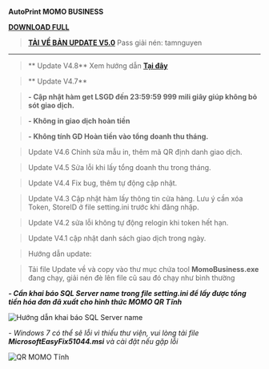 **AutoPrint MOMO BUSINESS** 

[**DOWNLOAD FULL**](https://github.com/chinhanh09/PRINT-MOMO-BUSINESS/raw/main/PRINT%20MOMO%20BUSINESS.rar)
> [**TẢI VỀ BẢN UPDATE V5.0**](https://github.com/chinhanh09/PRINT-MOMO-BUSINESS/raw/main/Update.rar) 
Pass giải nén: tamnguyen

-----------------------------------------------------------
>** Update V4.8** Xem hướng dẫn [**Tại đây**](https://raw.githubusercontent.com/chinhanh09/PRINT-MOMO-BUSINESS/main/4.8)

>** Update V4.7**

>**- Cập nhật hàm get LSGD đến 23:59:59 999 mili giây giúp không bỏ sót giao dịch.**

>**- Không in giao dịch hoàn tiền**

>**- Không tính GD Hoàn tiền vào tổng doanh thu tháng.**

> Update V4.6 Chỉnh sửa mẫu in, thêm mã QR định danh giao dịch.

> Update V4.5 Sửa lỗi khi lấy tổng doanh thu trong tháng.

> Update V4.4 Fix bug, thêm tự động cập nhật.

> Update V4.3 Cập nhật hàm lấy thông tin cửa hàng. Lưu ý cần xóa Token, StoreID ở file setting.ini trước khi đăng nhập.

> Update V4.2 sửa lỗi không tự động relogin khi token hết hạn.

> Update V4.1 cập nhật danh sách giao dịch trong ngày.

> Hướng dẫn update:

> Tải file Update về và copy vào thư mục chứa tool **MomoBusiness.exe** đang chạy, giải nén đè lên file cũ sau đó chạy như bình thường

**_- Cần khai báo SQL Server name trong file setting.ini để  lấy được tổng tiền hóa đơn đã xuất cho hình thức MOMO QR Tĩnh_**


![Hướng dẫn khai báo SQL Server name](https://user-images.githubusercontent.com/59678311/236171424-7c9cb801-444a-4eb4-bbb8-acce8586862b.png)



_- Windows 7 có thể sẽ lỗi vì thiếu thư viện, vui lòng tải file **MicrosoftEasyFix51044.msi** và cài đặt nếu gặp lỗi_

![QR MOMO Tĩnh](https://github.com/chinhanh09/PRINT-MOMO-BUSINESS/assets/59678311/9a9d06e1-4d6f-4000-b09d-084c92f154d2)
